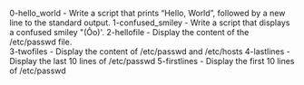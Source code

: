 0-hello_world - Write a script that prints “Hello, World”, followed by a new line to the standard output.
1-confused_smiley - Write a script that displays a confused smiley "(Ôo)'.
2-hellofile - Display the content of the /etc/passwd file.\
3-twofiles - Display the content of /etc/passwd and /etc/hosts
4-lastlines - Display the last 10 lines of /etc/passwd
5-firstlines - Display the first 10 lines of /etc/passwd
